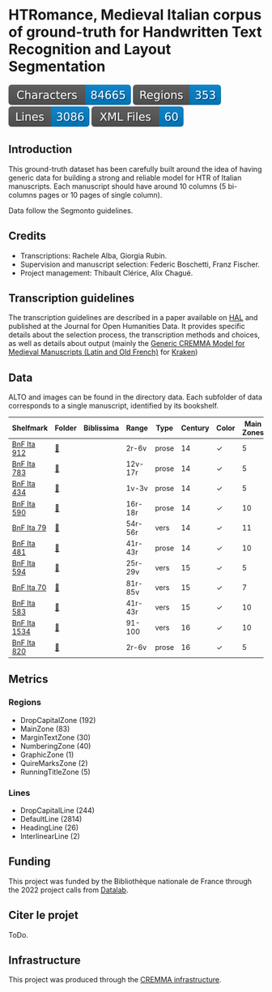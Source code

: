 HTRomance, Medieval Italian corpus of ground-truth for Handwritten Text Recognition and Layout Segmentation
=====================
![characters badge](badges/characters.svg) ![regions badge](badges/regions.svg) ![lines badge](badges/lines.svg) ![files badge](badges/files.svg)

<!-- Custom Zone -->

## Introduction

This ground-truth dataset has been carefully built around the idea of having generic data for building a strong and reliable model for HTR of Italian manuscripts. Each manuscript should have around 10 columns (5 bi-columns pages or 10 pages of single column).

Data follow the Segmonto guidelines.

## Credits

- Transcriptions: Rachele Alba, Giorgia Rubin.
- Supervision and manuscript selection: Federic Boschetti, Franz Fischer.
- Project management: Thibault Clérice, Alix Chagué.

<!-- Rien ne doit être modifié manuellement après la balise Start Auto -->

<!-- Start Auto -->

## Transcription guidelines

The transcription guidelines are described in a paper available on [HAL](https://hal-enc.archives-ouvertes.fr/hal-03828353) and published at the Journal for Open Humanities Data. It provides specific details about the selection process, the transcription methods and choices, as well as details about output (mainly the [Generic CREMMA Model for Medieval Manuscripts (Latin and Old French)](https://zenodo.org/record/7234166#.Y7f69afMJhE) for [Kraken](https://kraken.re))

## Data

ALTO and images can be found in the directory data. Each subfolder of data corresponds to a 
single manuscript, identified by its bookshelf.

<!-- BeginTable -->

| Shelfmark                                                        | Folder                                      | Biblissima   | Range   | Type   |   Century | Color   |   Main Zones |   Lines |   Characters | Genre        | Content                            |
|------------------------------------------------------------------|---------------------------------------------|--------------|---------|--------|-----------|---------|--------------|---------|--------------|--------------|------------------------------------|
| [BnF Ita 912](https://gallica.bnf.fr/ark:/12148/btv1b52501692k)  | [🔗](../medieval-italian/data/bnf-ita-912)  |              | 2r-6v   | prose  |        14 | ✓       |            5 |      94 |         1613 | prose        | Cataloghi di prezzi delle merci    |
| [BnF Ita 783](https://gallica.bnf.fr/ark:/12148/btv1b52515037r)  | [🔗](../medieval-italian/data/bnf-ita-783)  |              | 12v-17r | prose  |        14 | ✓       |            5 |     157 |         6398 | prose        | Dandolo, Cronica                   |
| [BnF Ita 434](https://gallica.bnf.fr/ark:/12148/btv1b84363869)   | [🔗](../medieval-italian/data/bnf-ita-434)  |              | 1v-3v   | prose  |        14 | ✓       |            5 |     185 |         8576 | prose        | Marco Polo, Il Milione             |
| [BnF Ita 590](https://gallica.bnf.fr/ark:/12148/btv1b8433319z)   | [🔗](../medieval-italian/data/bnf-ita-590)  |              | 16r-18r | prose  |        14 | ✓       |           10 |     454 |         9377 | poésie+prose | Virgilio, Eneide (volgarizzamento) |
| [BnF Ita 79](https://gallica.bnf.fr/ark:/12148/btv1b52507492w)   | [🔗](../medieval-italian/data/bnf-ita-79)   |              | 54r-56r | vers   |        14 | ✓       |           11 |     423 |        11773 | poésie       | Dante, La divina commedia          |
| [BnF Ita 481](https://gallica.bnf.fr/ark:/12148/btv1b84268148)   | [🔗](../medieval-italian/data/bnf-ita-481)  |              | 41r-43r | prose  |        14 | ✓       |           10 |     512 |        15667 | prose        | Boccaccio, Filocolo                |
| [BnF Ita 594](https://gallica.bnf.fr/ark:/12148/btv1b8433322f)   | [🔗](../medieval-italian/data/bnf-ita-594)  |              | 25r-29v | vers   |        15 | ✓       |            5 |     244 |         5132 | poésie       | El Sinibaldo                       |
| [BnF Ita 70](https://gallica.bnf.fr/ark:/12148/btv1b8426803g)    | [🔗](../medieval-italian/data/bnf-ita-70)   |              | 81r-85v | vers   |        15 | ✓       |            7 |     338 |         7361 | poésie       | Dante, La divina commedia          |
| [BnF Ita 583](https://gallica.bnf.fr/ark:/12148/btv1b84333085)   | [🔗](../medieval-italian/data/bnf-ita-583)  |              | 41r-43r | vers   |        15 | ✓       |           10 |     373 |         9909 | poésie       | Boccaccio, Teseida                 |
| [BnF Ita 1534](https://gallica.bnf.fr/ark:/12148/btv1b52504356m) | [🔗](../medieval-italian/data/bnf-ita-1534) |              | 91-100  | vers   |        16 | ✓       |           10 |     181 |         4179 | poésie       | G.B. Strozzi, Rime                 |
| [BnF Ita 820](https://gallica.bnf.fr/ark:/12148/btv1b52500670h)  | [🔗](../medieval-italian/data/bnf-ita-820)  |              | 2r-6v   | prose  |        16 | ✓       |            5 |     125 |         4680 | prose        | Vita di Cola di Rienzo (et alia)   |

<!-- EndTable -->

## Metrics

<!-- StartMetric -->

### Regions

- DropCapitalZone (192)
- MainZone (83)
- MarginTextZone (30)
- NumberingZone (40)
- GraphicZone (1)
- QuireMarksZone (2)
- RunningTitleZone (5)

### Lines

- DropCapitalLine (244)
- DefaultLine (2814)
- HeadingLine (26)
- InterlinearLine (2)

<!-- EndMetric -->

## Funding

This project was funded by the Bibliothèque nationale de France through the 2022 project calls from
[Datalab](https://www.bnf.fr/fr/bnf-datalab).

## Citer le projet

ToDo.

## Infrastructure

This project was produced through the [CREMMA infrastructure](https://www.dim-map.fr/projets-soutenus/cremma/).

